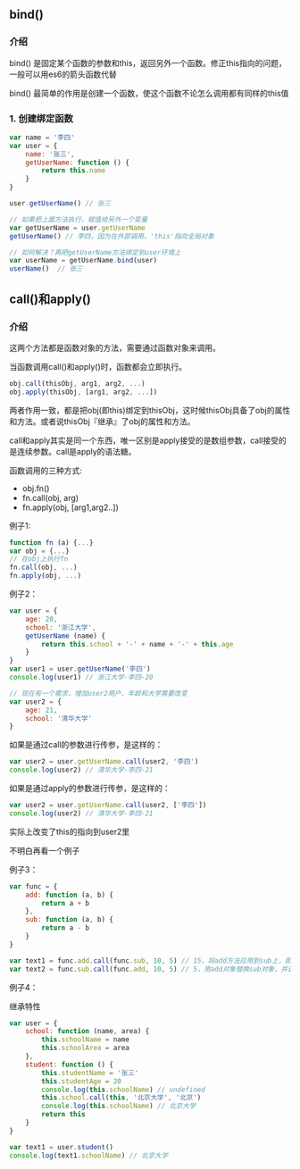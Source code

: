 ## bind()

### 介绍

bind() 是固定某个函数的参数和this，返回另外一个函数。修正this指向的问题，一般可以用es6的箭头函数代替

bind() 最简单的作用是创建一个函数，使这个函数不论怎么调用都有同样的this值

### 1. 创建绑定函数

```javascript
var name = '李四'
var user = {
    name: '张三',
    getUserName: function () {
        return this.name
    }
}

user.getUserName() // 张三

// 如果把上面方法执行，赋值给另外一个变量
var getUserName = user.getUserName
getUserName() // 李四，因为在外部调用，'this'指向全局对象

// 如何解决？再把getUserName方法绑定到user环境上
var userName = getUserName.bind(user)
userName()  // 张三
```

## call()和apply()

### 介绍

这两个方法都是函数对象的方法，需要通过函数对象来调用。

当函数调用call()和apply()时，函数都会立即执行。

```javascript
obj.call(thisObj, arg1, arg2, ...)
obj.apply(thisObj, [arg1, arg2, ...])
```

两者作用一致，都是把obj(即this)绑定到thisObj，这时候thisObj具备了obj的属性和方法。或者说thisObj『继承』了obj的属性和方法。

call和apply其实是同一个东西，唯一区别是apply接受的是数组参数，call接受的是连续参数。call是apply的语法糖。

函数调用的三种方式:

- obj.fn()
- fn.call(obj, arg)
- fn.apply(obj, [arg1,arg2..])

例子1:

```javascript
function fn (a) {...}
var obj = {...}
// 在obj上执行fn
fn.call(obj, ...)
fn.apply(obj, ...)
```

例子2：

```javascript
var user = {
    age: 20,
    school: '浙江大学',
    getUserName (name) {
        return this.school + '-' + name + '-' + this.age
    }
}
var user1 = user.getUserName('李四')
console.log(user1) // 浙江大学-李四-20

// 现在有一个需求，增加user2用户，年龄和大学需要改变
var user2 = {
    age: 21,
    school: '清华大学'
}
```

如果是通过call的参数进行传参，是这样的：

```javascript
var user2 = user.getUserName.call(user2, '李四')
console.log(user2) // 清华大学-李四-21
```

如果是通过apply的参数进行传参，是这样的：

```javascript
var user2 = user.getUserName.call(user2, ['李四'])
console.log(user2) // 清华大学-李四-21
```

实际上改变了this的指向到user2里

不明白再看一个例子

例子3：

```javascript
var func = {
    add: function (a, b) {
        return a + b
    },
    sub: function (a, b) {
        return a - b
    }
}

var text1 = func.add.call(func.sub, 10, 5) // 15，将add方法应用到sub上，即sub的指针指向add方法
var text2 = func.sub.call(func.add, 10, 5) // 5，用add对象替换sub对象，并调用sub对象的方法
```

例子4：

继承特性

```javascript
var user = {
    school: function (name, area) {
        this.schoolName = name
        this.schoolArea = area
    },
    student: function () {
        this.studentName = '张三'
        this.studentAge = 20
        console.log(this.schoolName) // undefined
        this.school.call(this, '北京大学', '北京')
        console.log(this.schoolName) // 北京大学
        return this
    }
}

var text1 = user.student()
console.log(text1.schoolName) // 北京大学
```